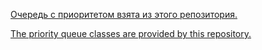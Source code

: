 
[Очередь с приоритетом взята из этого репозитория.](https://github.com/BlueRaja/High-Speed-Priority-Queue-for-C-Sharp)

[The priority queue classes are provided by this repository.](https://github.com/BlueRaja/High-Speed-Priority-Queue-for-C-Sharp)
